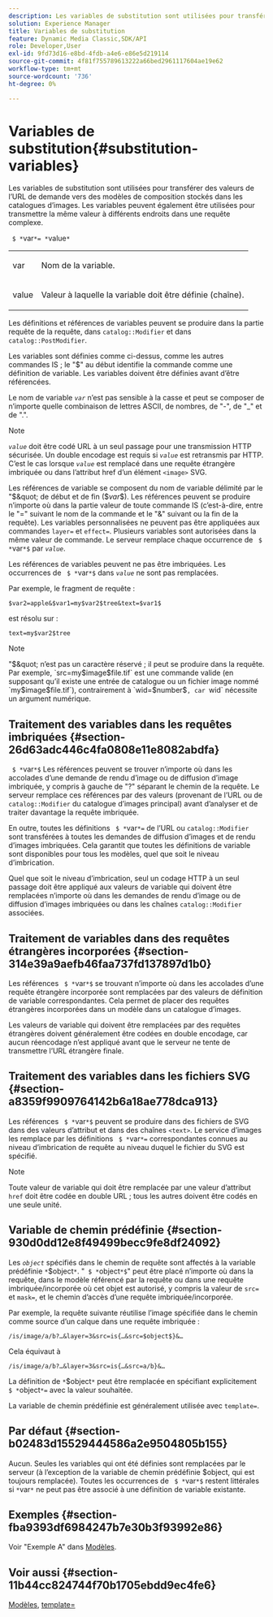 ```yaml
---
description: Les variables de substitution sont utilisées pour transférer des valeurs de l’URL de demande vers des modèles de composition stockés dans les catalogues d’images. Les variables peuvent également être utilisées pour transmettre la même valeur à différents endroits dans une requête complexe.
solution: Experience Manager
title: Variables de substitution
feature: Dynamic Media Classic,SDK/API
role: Developer,User
exl-id: 9fd73d16-e8bd-4fdb-a4e6-e86e5d219114
source-git-commit: 4f81f755789613222a66bed2961117604ae19e62
workflow-type: tm+mt
source-wordcount: '736'
ht-degree: 0%

---
```


# Variables de substitution{#substitution-variables}

Les variables de substitution sont utilisées pour transférer des valeurs de l’URL de demande vers des modèles de composition stockés dans les catalogues d’images. Les variables peuvent également être utilisées pour transmettre la même valeur à différents endroits dans une requête complexe.

` $ *`var`*= *`value`*`

<table id="simpletable_EFEC66C23CE949EFACDC415A954DF323"> 
 <tr class="strow"> 
  <td class="stentry"> <p> <span class="codeph"> <span class="varname"> var </span> </span> </p> </td> 
  <td class="stentry"> <p>Nom de la variable. </p> </td> 
 </tr> 
 <tr class="strow"> 
  <td class="stentry"> <p> <span class="codeph"> <span class="varname"> value </span> </span> </p> </td> 
  <td class="stentry"> <p>Valeur à laquelle la variable doit être définie (chaîne). </p> </td> 
 </tr> 
</table>

Les définitions et références de variables peuvent se produire dans la partie requête de la requête, dans `catalog::Modifier` et dans `catalog::PostModifier`.

Les variables sont définies comme ci-dessus, comme les autres commandes IS ; le &quot;$&quot; au début identifie la commande comme une définition de variable. Les variables doivent être définies avant d’être référencées.

Le nom de variable *`var`* n’est pas sensible à la casse et peut se composer de n’importe quelle combinaison de lettres ASCII, de nombres, de &quot;-&quot;, de &quot;_&quot; et de &quot;.&quot;.

>[!NOTE]
>
>*`value`* doit être codé URL à un seul passage pour une transmission HTTP sécurisée. Un double encodage est requis si *`value`* est retransmis par HTTP. C’est le cas lorsque *`value`* est remplacé dans une requête étrangère imbriquée ou dans l’attribut href d’un élément `<image>` SVG.

Les références de variable se composent du nom de variable délimité par le &quot;$&quot; de début et de fin ($*var*$). Les références peuvent se produire n’importe où dans la partie valeur de toute commande IS (c’est-à-dire, entre le &quot;=&quot; suivant le nom de la commande et le &quot;&amp;&quot; suivant ou la fin de la requête). Les variables personnalisées ne peuvent pas être appliquées aux commandes `layer=` et `effect=`. Plusieurs variables sont autorisées dans la même valeur de commande. Le serveur remplace chaque occurrence de ` $ *`var`*$` par *`value`*.

Les références de variables peuvent ne pas être imbriquées. Les occurrences de ` $ *`var`*$` dans *`value`* ne sont pas remplacées.

Par exemple, le fragment de requête :

`$var2=apple&$var1=my$var2$tree&text=$var1$`

est résolu sur :

`text=my$var2$tree`

>[!NOTE]
>
>&quot;$&quot; n’est pas un caractère réservé ; il peut se produire dans la requête. Par exemple, `src=my$image$file.tif` est une commande valide (en supposant qu’il existe une entrée de catalogue ou un fichier image nommé `my$image$file.tif`), contrairement à `wid=$number$`, car `wid` nécessite un argument numérique.

## Traitement des variables dans les requêtes imbriquées {#section-26d63adc446c4fa0808e11e8082abdfa}

` $ *`var`*$` Les références peuvent se trouver n’importe où dans les accolades d’une demande de rendu d’image ou de diffusion d’image imbriquée, y compris à gauche de &quot;?&quot; séparant le chemin de la requête. Le serveur remplace ces références par des valeurs (provenant de l’URL ou de `catalog::Modifier` du catalogue d’images principal) avant d’analyser et de traiter davantage la requête imbriquée.

En outre, toutes les définitions ` $ *`var`*=` de l’URL ou `catalog::Modifier` sont transférées à toutes les demandes de diffusion d’images et de rendu d’images imbriquées. Cela garantit que toutes les définitions de variable sont disponibles pour tous les modèles, quel que soit le niveau d’imbrication.

Quel que soit le niveau d’imbrication, seul un codage HTTP à un seul passage doit être appliqué aux valeurs de variable qui doivent être remplacées n’importe où dans les demandes de rendu d’image ou de diffusion d’images imbriquées ou dans les chaînes `catalog::Modifier` associées.

## Traitement de variables dans des requêtes étrangères incorporées {#section-314e39a9aefb46faa737fd137897d1b0}

Les références ` $ *`var`*$` se trouvant n’importe où dans les accolades d’une requête étrangère incorporée sont remplacées par des valeurs de définition de variable correspondantes. Cela permet de placer des requêtes étrangères incorporées dans un modèle dans un catalogue d’images.

Les valeurs de variable qui doivent être remplacées par des requêtes étrangères doivent généralement être codées en double encodage, car aucun réencodage n’est appliqué avant que le serveur ne tente de transmettre l’URL étrangère finale.

## Traitement des variables dans les fichiers SVG {#section-a8359f9909764142b6a18ae778dca913}

Les références ` $ *`var`*$` peuvent se produire dans des fichiers de SVG dans des valeurs d’attribut et dans des chaînes `<text>`. Le service d’images les remplace par les définitions ` $ *`var`*=` correspondantes connues au niveau d’imbrication de requête au niveau duquel le fichier du SVG est spécifié.

>[!NOTE]
>
>Toute valeur de variable qui doit être remplacée par une valeur d’attribut `href` doit être codée en double URL ; tous les autres doivent être codés en une seule unité.

## Variable de chemin prédéfinie {#section-930d0dd12e8f49499becc9fe8df24092}

Les *`object`* spécifiés dans le chemin de requête sont affectés à la variable prédéfinie `*`$object`*`. &quot;` $ *`object`*$`&quot; peut être placé n’importe où dans la requête, dans le modèle référencé par la requête ou dans une requête imbriquée/incorporée où cet objet est autorisé, y compris la valeur de `src=` et `mask=`, et le chemin d’accès d’une requête imbriquée/incorporée.

Par exemple, la requête suivante réutilise l’image spécifiée dans le chemin comme source d’un calque dans une requête imbriquée :

`/is/image/a/b?…&layer=3&src=is{…&src=$object$}&…`

Cela équivaut à

`/is/image/a/b?…&layer=3&src=is{…&src=a/b}&…`

La définition de `*`$object`*` peut être remplacée en spécifiant explicitement ` $ *`object`*=` avec la valeur souhaitée.

La variable de chemin prédéfinie est généralement utilisée avec `template=`.

## Par défaut {#section-b02483d15529444586a2e9504805b155}

Aucun. Seules les variables qui ont été définies sont remplacées par le serveur (à l’exception de la variable de chemin prédéfinie $object, qui est toujours remplacée). Toutes les occurrences de ` $ *`var`*$` restent littérales si `*`var`*` ne peut pas être associé à une définition de variable existante.

## Exemples {#section-fba9393df6984247b7e30b3f93992e86}

Voir &quot;Exemple A&quot; dans [Modèles](../../../../../is-api/http-ref/image-serving-api-ref/c-http-protocol-reference/c-templates/c-templates.md#concept-3cd2d2adae0e41b2979b9640244d4d3e).

## Voir aussi {#section-11b44cc824744f70b1705ebdd9ec4fe6}

[Modèles](../../../../../is-api/http-ref/image-serving-api-ref/c-http-protocol-reference/c-templates/c-templates.md#concept-3cd2d2adae0e41b2979b9640244d4d3e), [template=](../../../../../is-api/http-ref/image-serving-api-ref/c-http-protocol-reference/c-command-reference/r-template.md#reference-3beccaa462a64bf0ba867e5c8fd0bd14)
